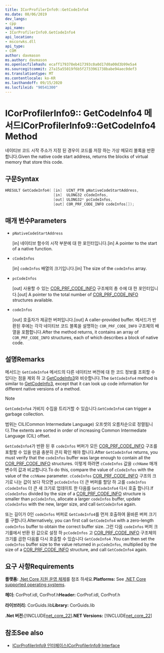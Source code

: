 ```yaml
---
title: ICorProfilerInfo9::GetCodeInfo4
ms.date: 08/06/2019
dev_langs:
- cpp
api_name:
- ICorProfilerInfo9.GetCodeInfo4
api_location:
- mscorwks.dll
api_type:
- COM
author: davmason
ms.author: davmason
ms.openlocfilehash: ecaff179378eb417393c0a0d17d0a00d3b99e5a4
ms.sourcegitcommit: 27a15a55019f6b5f2733961738babe94aec0def3
ms.translationtype: MT
ms.contentlocale: ko-KR
ms.lasthandoff: 09/15/2020
ms.locfileid: "90541300"
---
```

# <a name="icorprofilerinfo9getcodeinfo4-method"></a><span data-ttu-id="42fd6-102">ICorProfilerInfo9:: GetCodeInfo4 메서드</span><span class="sxs-lookup"><span data-stu-id="42fd6-102">ICorProfilerInfo9::GetCodeInfo4 Method</span></span>

<span data-ttu-id="42fd6-103">네이티브 코드 시작 주소가 지정 된 경우이 코드를 저장 하는 가상 메모리 블록을 반환 합니다.</span><span class="sxs-lookup"><span data-stu-id="42fd6-103">Given the native code start address, returns the blocks of virtual memory that store this code.</span></span>

## <a name="syntax"></a><span data-ttu-id="42fd6-104">구문</span><span class="sxs-lookup"><span data-stu-id="42fd6-104">Syntax</span></span>

```cpp
HRESULT GetCodeInfo4( [in]  UINT_PTR pNativeCodeStartAddress,
                      [in]  ULONG32 cCodeInfos,
                      [out] ULONG32* pcCodeInfos,
                      [out] COR_PRF_CODE_INFO codeInfos[]);
```

## <a name="parameters"></a><span data-ttu-id="42fd6-105">매개 변수</span><span class="sxs-lookup"><span data-stu-id="42fd6-105">Parameters</span></span>

- `pNativeCodeStartAddress`

  <span data-ttu-id="42fd6-106">\[in] 네이티브 함수의 시작 부분에 대 한 포인터입니다.</span><span class="sxs-lookup"><span data-stu-id="42fd6-106">\[in] A pointer to the start of a native function.</span></span>

- `cCodeInfos`

  <span data-ttu-id="42fd6-107">\[in] `codeInfos` 배열의 크기입니다.</span><span class="sxs-lookup"><span data-stu-id="42fd6-107">\[in] The size of the `codeInfos` array.</span></span>

- `pcCodeInfos`

  <span data-ttu-id="42fd6-108">\[out] 사용할 수 있는 [COR_PRF_CODE_INFO](cor-prf-code-info-structure.md) 구조체의 총 수에 대 한 포인터입니다.</span><span class="sxs-lookup"><span data-stu-id="42fd6-108">\[out] A pointer to the total number of [COR_PRF_CODE_INFO](cor-prf-code-info-structure.md) structures available.</span></span>

- `codeInfos`

  <span data-ttu-id="42fd6-109">\[out] 호출자가 제공한 버퍼입니다.</span><span class="sxs-lookup"><span data-stu-id="42fd6-109">\[out] A caller-provided buffer.</span></span> <span data-ttu-id="42fd6-110">메서드가 반환된 후에는 각각 네이티브 코드 블록을 설명하는 `COR_PRF_CODE_INFO` 구조체의 배열을 포함합니다.</span><span class="sxs-lookup"><span data-stu-id="42fd6-110">After the method returns, it contains an array of `COR_PRF_CODE_INFO` structures, each of which describes a block of native code.</span></span>

## <a name="remarks"></a><span data-ttu-id="42fd6-111">설명</span><span class="sxs-lookup"><span data-stu-id="42fd6-111">Remarks</span></span>

<span data-ttu-id="42fd6-112">메서드는 `GetCodeInfo4` 메서드의 다른 네이티브 버전에 대 한 코드 정보를 조회할 수 있다는 점을 제외 하 고 [GetCodeInfo3](icorprofilerinfo4-getcodeinfo3-method.md)와 비슷합니다.</span><span class="sxs-lookup"><span data-stu-id="42fd6-112">The `GetCodeInfo4` method is similar to [GetCodeInfo3](icorprofilerinfo4-getcodeinfo3-method.md), except that it can look up code information for different native versions of a method.</span></span>

> [!NOTE]
> <span data-ttu-id="42fd6-113">`GetCodeInfo4` 가비지 수집을 트리거할 수 있습니다.</span><span class="sxs-lookup"><span data-stu-id="42fd6-113">`GetCodeInfo4` can trigger a garbage collection.</span></span>

<span data-ttu-id="42fd6-114">범위는 CIL(Common Intermediate Language) 오프셋의 오름차순으로 정렬됩니다.</span><span class="sxs-lookup"><span data-stu-id="42fd6-114">The extents are sorted in order of increasing Common Intermediate Language (CIL) offset.</span></span>

<span data-ttu-id="42fd6-115">`GetCodeInfo4`가 반환 된 후 `codeInfos` 버퍼가 모든 [COR_PRF_CODE_INFO](cor-prf-code-info-structure.md) 구조를 포함할 수 있을 만큼 충분히 큰지 확인 해야 합니다.</span><span class="sxs-lookup"><span data-stu-id="42fd6-115">After `GetCodeInfo4` returns, you must verify that the `codeInfos` buffer was large enough to contain all the [COR_PRF_CODE_INFO](cor-prf-code-info-structure.md) structures.</span></span> <span data-ttu-id="42fd6-116">이렇게 하려면 `cCodeInfos` 값을 `cchName` 매개 변수의 값과 비교합니다.</span><span class="sxs-lookup"><span data-stu-id="42fd6-116">To do this, compare the value of `cCodeInfos` with the value of the `cchName` parameter.</span></span> <span data-ttu-id="42fd6-117">`cCodeInfos` [COR_PRF_CODE_INFO](cor-prf-code-info-structure.md) 구조의 크기로 나눈 값이 보다 작으면 `pcCodeInfos` 더 큰 버퍼를 할당 하 고를 `codeInfos` `cCodeInfos` 더 큰 새 크기로 업데이트 한 다음를 `GetCodeInfo4` 다시 호출 합니다.</span><span class="sxs-lookup"><span data-stu-id="42fd6-117">If `cCodeInfos` divided by the size of a [COR_PRF_CODE_INFO](cor-prf-code-info-structure.md) structure is smaller than `pcCodeInfos`, allocate a larger `codeInfos` buffer, update `cCodeInfos` with the new, larger size, and call `GetCodeInfo4` again.</span></span>

<span data-ttu-id="42fd6-118">또는 길이가 0인 `codeInfos` 버퍼로 `GetCodeInfo4`를 먼저 호출하여 올바른 버퍼 크기를 구합니다.</span><span class="sxs-lookup"><span data-stu-id="42fd6-118">Alternatively, you can first call `GetCodeInfo4` with a zero-length `codeInfos` buffer to obtain the correct buffer size.</span></span> <span data-ttu-id="42fd6-119">그런 다음 `codeInfos` 버퍼 크기를에서 반환 된 값으로 설정 하 `pcCodeInfos` 고 [COR_PRF_CODE_INFO](cor-prf-code-info-structure.md) 구조체의 크기를 곱한 다음를 다시 호출할 수 있습니다 `GetCodeInfo4` .</span><span class="sxs-lookup"><span data-stu-id="42fd6-119">You can then set the `codeInfos` buffer size to the value returned in `pcCodeInfos`, multiplied by the size of a [COR_PRF_CODE_INFO](cor-prf-code-info-structure.md) structure, and call `GetCodeInfo4` again.</span></span>

## <a name="requirements"></a><span data-ttu-id="42fd6-120">요구 사항</span><span class="sxs-lookup"><span data-stu-id="42fd6-120">Requirements</span></span>

<span data-ttu-id="42fd6-121">**플랫폼:** [.Net Core 지원 운영 체제](../../../core/install/windows.md?pivots=os-windows)를 참조 하세요.</span><span class="sxs-lookup"><span data-stu-id="42fd6-121">**Platforms:** See [.NET Core supported operating systems](../../../core/install/windows.md?pivots=os-windows).</span></span>

<span data-ttu-id="42fd6-122">**헤더:** CorProf.idl, CorProf.h</span><span class="sxs-lookup"><span data-stu-id="42fd6-122">**Header:** CorProf.idl, CorProf.h</span></span>

<span data-ttu-id="42fd6-123">**라이브러리:** CorGuids.lib</span><span class="sxs-lookup"><span data-stu-id="42fd6-123">**Library:** CorGuids.lib</span></span>

<span data-ttu-id="42fd6-124">**.Net 버전:**[!INCLUDE[net_core_22](../../../../includes/net-core-22-md.md)]</span><span class="sxs-lookup"><span data-stu-id="42fd6-124">**.NET Versions:** [!INCLUDE[net_core_22](../../../../includes/net-core-22-md.md)]</span></span>

## <a name="see-also"></a><span data-ttu-id="42fd6-125">참조</span><span class="sxs-lookup"><span data-stu-id="42fd6-125">See also</span></span>

- [<span data-ttu-id="42fd6-126">ICorProfilerInfo9 인터페이스</span><span class="sxs-lookup"><span data-stu-id="42fd6-126">ICorProfilerInfo9 Interface</span></span>](ICorProfilerInfo9-interface.md)
